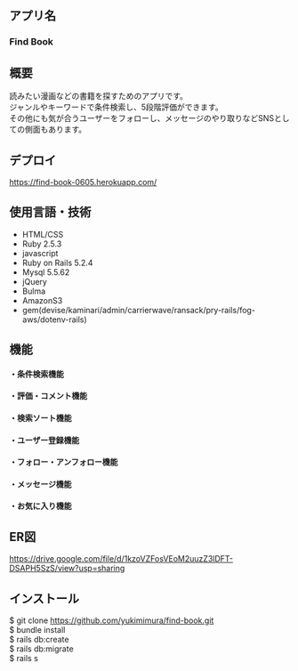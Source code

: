 ## アプリ名　
### Find Book

## 概要
読みたい漫画などの書籍を探すためのアプリです。<br>
ジャンルやキーワードで条件検索し、5段階評価ができます。<br>
その他にも気が合うユーザーをフォローし、メッセージのやり取りなどSNSとしての側面もあります。

## デプロイ
https://find-book-0605.herokuapp.com/ <br>

## 使用言語・技術
* HTML/CSS
* Ruby 2.5.3
* javascript
* Ruby on Rails 5.2.4
* Mysql 5.5.62
* jQuery
* Bulma
* AmazonS3
* gem(devise/kaminari/admin/carrierwave/ransack/pry-rails/fog-aws/dotenv-rails)

## 機能
<h4> ・条件検索機能 </h4>
<h4> ・評価・コメント機能 </h4>
<h4> ・検索ソート機能 </h4>
<h4> ・ユーザー登録機能 </h4>
<h4> ・フォロー・アンフォロー機能 </h4>
<h4> ・メッセージ機能 </h4>
<h4> ・お気に入り機能 </h4>

## ER図
https://drive.google.com/file/d/1kzoVZFosVEoM2uuzZ3lDFT-DSAPH5SzS/view?usp=sharing

## インストール
$ git clone https://github.com/yukimimura/find-book.git<br>
$ bundle install<br>
$ rails db:create<br>
$ rails db:migrate<br>
$ rails s
